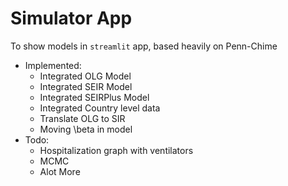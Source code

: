 # Simulator App

To show models in `streamlit` app, based heavily on Penn-Chime

* Implemented:
  * Integrated OLG Model
  * Integrated SEIR Model
  * Integrated SEIRPlus Model
  * Integrated Country level data  
  * Translate OLG to SIR
  * Moving \beta in model
* Todo:
  * Hospitalization graph with ventilators
  * MCMC
  * Alot More

